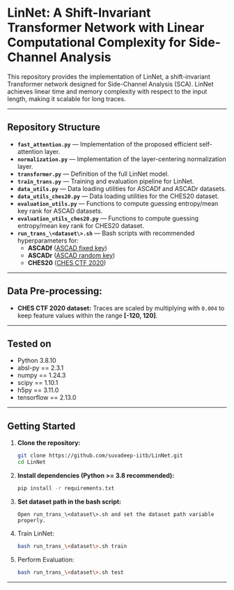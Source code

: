 # LinNet: A Shift-Invariant Transformer Network with Linear Computational Complexity for Side-Channel Analysis

This repository provides the implementation of LinNet, a shift-invariant Transformer network designed for Side-Channel Analysis (SCA).
LinNet achieves linear time and memory complexity with respect to the input length, making it scalable for long traces.

---

## Repository Structure
- **`fast_attention.py`**  — Implementation of the proposed efficient self-attention layer.
- **`normalization.py`**  — Implementation of the layer-centering normalization layer.
- **`transformer.py`** — Definition of the full LinNet model.
- **`train_trans.py`** — Training and evaluation pipeline for LinNet.
- **`data_utils.py`** — Data loading utilities for ASCADf and ASCADr datasets.
- **`data_utils_ches20.py`** — Data loading utilities for the CHES20 dataset.
- **`evaluation_utils.py`** — Functions to compute guessing entropy/mean key rank for ASCAD datasets.
- **`evaluation_utils_ches20.py`** — Functions to compute guessing entropy/mean key rank for CHES20 dataset.
- **`run_trans_\<dataset\>.sh`**  — Bash scripts with recommended hyperparameters for:
    - **ASCADf** ([ASCAD fixed key](https://github.com/ANSSI-FR/ASCAD/tree/master/ATMEGA_AES_v1/ATM_AES_v1_fixed_key))
    - **ASCADr** ([ASCAD random key](https://github.com/ANSSI-FR/ASCAD/tree/master/ATMEGA_AES_v1/ATM_AES_v1_variable_key))
    - **CHES20** ([CHES CTF 2020](https://ctf.spook.dev/))

---

## Data Pre-processing:
- **CHES CTF 2020 dataset:** Traces are scaled by multiplying with `0.004` to keep feature values within the range **[-120, 120]**.  

---

## Tested on
- Python 3.8.10  
- absl-py == 2.3.1 
- numpy == 1.24.3
- scipy == 1.10.1
- h5py == 3.11.0
- tensorflow == 2.13.0

---

## Getting Started

1. **Clone the repository:**
   ```bash
   git clone https://github.com/suvadeep-iitb/LinNet.git
   cd LinNet
   ```
2. **Install dependencies (Python >= 3.8 recommended):**
   ```bash
   pip install -r requirements.txt
   ```
3. **Set dataset path in the bash script:**
   ```
   Open run_trans_\<dataset\>.sh and set the dataset path variable properly.
   ```
4. Train LinNet:
   ```bash
   bash run_trans_\<dataset\>.sh train
   ```
5. Perform Evaluation:
   ```bash
   bash run_trans_\<dataset\>.sh test
   ```
----
